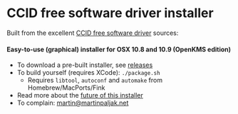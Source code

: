 CCID free software driver installer
===================================

Built from the excellent [CCID free software driver](http://pcsclite.alioth.debian.org/ccid.html) sources:

#### Easy-to-use (graphical) installer for OSX 10.8 and 10.9 (OpenKMS edition) ####
  * To download a pre-built installer, see [releases](https://github.com/martinpaljak/osx-ccid-installer/releases)
  * To build yourself (requires XCode): `./package.sh`
    * Requires `libtool`, `autoconf` and `automake` from Homebrew/MacPorts/Fink
  * Read more about the [future of this installer](http://lists.musclecard.com/pipermail/muscle_lists.musclecard.com/2014-January/010027.html)
  * To complain: martin@martinpaljak.net

